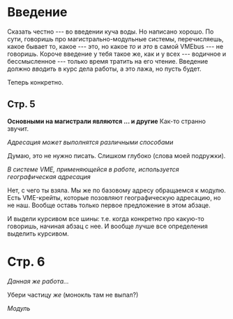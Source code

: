 # Введение
Сказать честно --- во введении куча воды. Но написано хорошо. По сути, говоришь про
магистрально-модульные системы, перечисляешь, какое бывает то, какое --- это, но
какое *то* и *это* в самой VMEbus --- не говоришь. Короче введение у тебя такое же,
как и у всех --- водичное и бессмысленное --- только время тратить на его чтение.
Введение должно *вводить* в курс дела работы, а это лажа, но пусть будет.

Теперь конкретно.

## Стр. 5
**Основными на магистрали являются ... и другие**
Как-то странно звучит.

*Адресация может выполнятся различными способами*

Думаю, это не нужно писать. Слишком глубоко (слова моей подружки).

*В системе VME, применяющейся в работе, используется географическая адресация*

Нет, с чего ты взяла. Мы же по базовому адресу обращаемся к модулю.
Есть VME-крейты, которые позовляют географическую адресацию, но не наш.
Вообще оставь только первое предложение в этом абзаце.

И выдели курсивом все шины: т.е. когда конкретно про какую-то говоришь, начиная
абзац с нее. И вообще лучше все определения выделить курсивом.

# Стр. 6
*Данная же работа...*

Убери частицу *же* (монокль там не выпал?)

*Модуль*
